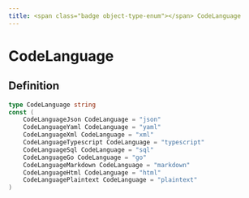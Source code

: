 ```yaml
---
title: <span class="badge object-type-enum"></span> CodeLanguage
---
```

# <span class="badge object-type-enum"></span> CodeLanguage

## Definition

```go
type CodeLanguage string
const (
	CodeLanguageJson CodeLanguage = "json"
	CodeLanguageYaml CodeLanguage = "yaml"
	CodeLanguageXml CodeLanguage = "xml"
	CodeLanguageTypescript CodeLanguage = "typescript"
	CodeLanguageSql CodeLanguage = "sql"
	CodeLanguageGo CodeLanguage = "go"
	CodeLanguageMarkdown CodeLanguage = "markdown"
	CodeLanguageHtml CodeLanguage = "html"
	CodeLanguagePlaintext CodeLanguage = "plaintext"
)

```
